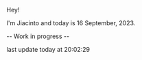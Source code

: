 Hey!

I'm Jiacinto and today is 16 September, 2023.

-- Work in progress --

last update today at 20:02:29 